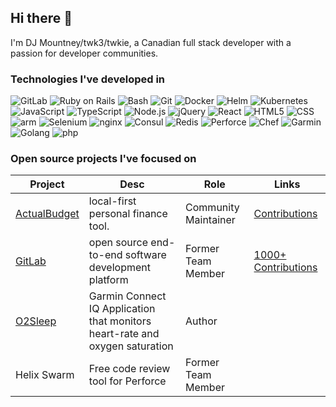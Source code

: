 ## Hi there 🐧

I'm DJ Mountney/twk3/twkie, a Canadian full stack developer with a passion for developer communities. 

### Technologies I've developed in

![GitLab](https://img.shields.io/badge/GitLab-FC6D26?logo=gitlab&logoColor=white)
![Ruby on Rails](https://img.shields.io/badge/Ruby%20on%20Rails-D30001?logo=rubyonrails&logoColor=white)
![Bash](https://img.shields.io/badge/Bash-4EAA25?logo=gnubash&logoColor=white)
![Git](https://img.shields.io/badge/Git-F05032?logo=git&logoColor=white)
![Docker](https://img.shields.io/badge/Docker-2496ED?logo=docker&logoColor=white)
![Helm](https://img.shields.io/badge/Helm-0F1689?logo=helm&logoColor=white)
![Kubernetes](https://img.shields.io/badge/Kubernetes-326CE5?logo=kubernetes&logoColor=white)
![JavaScript](https://img.shields.io/badge/JavaScript-F7DF1E?logo=javascript&logoColor=black)
![TypeScript](https://img.shields.io/badge/TypeScript-3178C6?logo=typescript&logoColor=white)
![Node.js](https://img.shields.io/badge/Node.js-339933?logo=node.js&logoColor=white)
![jQuery](https://img.shields.io/badge/jQuery-0769AD?logo=jquery&logoColor=white)
![React](https://img.shields.io/badge/React-45b8d8?logo=react&logoColor=white)
![HTML5](https://img.shields.io/badge/HTML5-E34F26?logo=html5&logoColor=white)
![CSS](https://img.shields.io/badge/CSS-1572B6?logo=css3&logoColor=white)
![arm](https://img.shields.io/badge/arm-45b8d8?logo=arm&logoColor=white)
![Selenium](https://img.shields.io/badge/Selenium-43B02A?logo=selenium&logoColor=white)
![nginx](https://img.shields.io/badge/nginx-009639?logo=nginx&logoColor=white)
![Consul](https://img.shields.io/badge/Consul-3F24C53?logo=consul&logoColor=white)
![Redis](https://img.shields.io/badge/Redis-DC382D?logo=redis&logoColor=white)
![Perforce](https://img.shields.io/badge/Perforce-404040?logo=perforce&logoColor=white)
![Chef](https://img.shields.io/badge/Chef-F09820?logo=chef&logoColor=white)
![Garmin](https://img.shields.io/badge/Garmin-000000?logo=garmin&logoColor=white)
![Golang](https://img.shields.io/badge/Golang-00ADD8?logo=go&logoColor=white)
![php](https://img.shields.io/badge/php-777BB4?logo=php&logoColor=white)


### Open source projects I've focused on

| Project | Desc | Role | Links |
| ------- | ---- | ---- | ----- |
| [ActualBudget](https://github.com/actualbudget/actual) |  local-first personal finance tool. | Community Maintainer | [Contributions](https://github.com/actualbudget/actual/pulls?q=is%3Apr+author%3Atwk3+is%3Aclosed) |
| [GitLab](https://gitlab.com/gitlab-org/gitlab-foss) | open source end-to-end software development platform | Former Team Member | [1000+ Contributions](https://gitlab.com/groups/gitlab-org/-/merge_requests?scope=all&state=merged&author_username=twk3) |
| [O2Sleep](https://gitlab.com/twkie/o2-sleep) | Garmin Connect IQ Application that monitors heart-rate and oxygen saturation | Author | |
| Helix Swarm | Free code review tool for Perforce | Former Team Member | |

